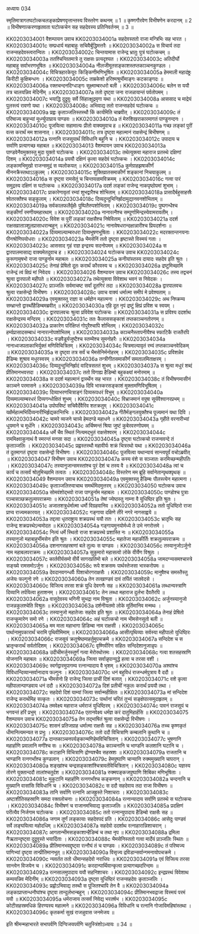 अध्यायः 034

स्मृतिमात्रागतघटोत्कचलङ्काप्रेषणवृत्तान्तस्य विस्तरेण कथनम् ॥ 1 ॥ कृष्णगौरवेण विभीषणेन करदानम् ॥ 2 ॥ विभीषणात्करणाहृतवता घटोत्कचेन सह सहदेवस्य प्रतिनिवर्तनम् ॥ 3 ॥
	
KK0203034001	वैशम्पायन उवाच 
KK0203034001a	सहदेवस्ततो राजा मन्त्रिभिः सह भारत ।
KK0203034001c	सम्प्रधार्य महाबाहुः सचिवैर्बुद्धिमत्तरैः ॥
KK0203034002a	स विचार्य तदा राजन्सहदेवस्त्वरान्वितः ।
KK0203034002c	चिन्तयामास राजेन्द्र भ्रातुः पुत्रं घटोत्कचम् ॥
KK0203034003a	ततश्चिन्तितमात्रे तु राक्षसः प्रत्यदृश्यत ।
KK0203034003c	अतिदीर्घो महाबाहु सर्वाभरणभूषितः ॥
KK0203034004a	नीलजीमूतसङ्काशस्तप्तकाञ्चनकुण्डलः ।
KK0203034004c	विचित्रहारकेयूरः किङ्किणीमणिभूषितः ॥
KK0203034005a	हेममाली महादंष्ट्रः किरीटी कुक्षिबन्धनः ।
KK0203034005c	ताम्रकेशो हरिश्मश्रुर्भीमाङ्गः कटकाङ्गदः ॥
KK0203034006a	रक्तचन्दनदिग्धाङ्गः सूक्ष्माम्बरधरो बली ।
KK0203034006c	बलेन स ययौ तत्र चालयन्निव मेदिनीम् ॥
KK0203034007a	ततो दृष्ट्वा जना राजन्नायान्तं पर्वतोपमम् ।
KK0203034007c	भयाद्धि दुद्रुवुः सर्वे सिंहात्क्षुद्रमृगा यथा ॥
KK0203034008a	आससाद च माद्रेयं पुलस्त्यं रावणो यथा ।
KK0203034008c	अभिवाद्य ततो राजन्सहदेवं घटोत्कचः ॥
KK0203034009a	प्रह्वः कृताञ्जलिस्तस्थौ किं कार्यमिति चाब्रवीत् ।
KK0203034009c	तं परिष्वज्य बाहुभ्यां मूर्ध्न्युपाघ्राय पाण्डवः ॥
KK0203034010a	तं मेरुशिखराकारमागतं पाण्डुनन्दनः ।
KK0203034010c	पूजयित्वा सहामात्यः प्रीतो वाक्यमुवाच ह ॥
KK0203034011a	गच्छ लङ्कां पुरीं वत्स करार्थं मम शासनात् ।
KK0203034011c	तत्र दृष्ट्वा महात्मानं राक्षसेन्द्रं बिभीषणम् ॥
KK0203034012a	रत्नानि राजसूयार्थं विविधानि बहूनि च ।
KK0203034012c	उपादाय च सर्वाणि प्रत्यागच्छ महाबल ॥
KK0203034013	वैशम्पायन उवाच 
KK0203034013a	पाण्डवेनैवमुक्तस्तु मुदा युक्तो घटोत्कचः ।
KK0203034013c	तथेत्युक्त्वा महाराज प्रतस्थे दक्षिणां दिशम् ॥
KK0203034014a	प्रययौ दक्षिणं कृत्वा सहदेवं घटोत्कचः ।
KK0203034014c	लङ्कामभिमुखो राजन्समुद्रं स व्यलोकयत् ॥
KK0203034015a	कूर्मग्राहझषाकीर्णं मीननक्रैस्तथाऽऽकुलम् ।
KK0203034015c	शुक्तिव्रातसमाकीर्णं शङ्कानां निचयाकुलम् ॥
KK0203034016a	स दृष्ट्वा रामसेतुं च चिन्तयन्रामविक्रमम् ॥
KK0203034016c	गत्वा पारं समुद्रस्य दक्षिणं स घटोत्कचः ॥
KK0203034017a	ददर्श लङ्कां राजेन्द्र नाकपृष्ठोपमां शुभाम् ।
KK0203034017c	प्राकारेणावृतां रम्यां शुभद्वारैश्च शोभिताम् ॥
KK0203034018a	प्रासादैर्बहुसाहस्रैः श्वेतरक्तैश्च सङ्कुलाम् ।
KK0203034018c	दिव्यदुन्दुभिनिर्ह्रादामुद्यानवनशोभिताम् ॥
KK0203034019a	सर्वकालफलैर्वृक्षैः पुष्पितैरुपशोभिताम् ।
KK0203034019c	पुष्पगन्धैश्च सङ्कीर्णां रमणीयमहारथाम् ॥
KK0203034020a	नानारत्नैश्च सम्पूर्णामिन्द्रस्येवामरावतीम् ।
KK0203034020c	विवेश स पुरीं लङ्कां राक्षसैश्च निषेविताम् ॥
KK0203034021a	ददर्श राक्षसव्राताञ्शूलप्रासाधरान्बहून् ॥
KK0203034021c	नानावेषधरान्दक्षान्नारीश्च प्रियदर्शनाः ॥
KK0203034022a	दिव्यमाल्याम्बरधरा दिव्यभूषणभूषिताः ।
KK0203034022c	मदरक्तान्तनयनाः पीनश्रोणिपयोधराः ॥
KK0203034023a	भैमसेनिं ततो दृष्ट्वा हृष्टास्ते विस्मयं गताः ।
KK0203034023c	आससाद गृहं राज्ञ इन्द्रस्य सदनोपमम् ॥
KK0203034024a	स द्वारपालमासाद्य वाक्यमेतदुवाच ह ।
KK0203034024	घटोत्कच उवाच 
KK0203034024c	कुरूणामृषभो राजा पाण्डुर्नाम महाबलः ॥
KK0203034025a	कनीयांस्तस्य दायादः सहदेव इति श्रुतः ।
KK0203034025c	तेनाहं प्रेषितो दूतः करार्थं कौरवस्य च ॥
KK0203034026a	द्रष्टुमिच्छामि राजेन्द्रं त्वं क्षिप्रं मां निवेदय ।
KK0203034026	वैशम्पायन उवाच 
KK0203034026c	तस्य तद्वचनं श्रुत्वा द्वारपालो महीपते ॥
KK0203034027a	तथेत्युक्त्वा विवेशाथ भवनं स निवेदकः ।
KK0203034027c	प्राञ्जलिः सर्वमाचष्ट सर्वां दूतगिरं तदा ॥
KK0203034028a	द्वारपालवचः श्रुत्वा राक्षसेन्द्रो विभीषणः ।
KK0203034028c	उवाच वाक्यं धर्मात्मा समीपं मे प्रवेश्यताम् ॥
KK0203034029a	एवमुक्तस्तु राज्ञा स धर्मज्ञेन महात्मना ।
KK0203034029c	अथ निष्क्रम्य सम्भ्रान्तो द्वार्स्थोहैडिम्बमब्रवीत् ॥
KK0203034030a	एहि दूत नृपं द्रष्टुं क्षिप्रं प्रविश च स्वयम् ।
KK0203034030c	द्वारपालवचः श्रुत्वा प्रविवेश घटोत्कचः ॥
KK0203034031a	स प्रविश्य ददर्शाथ राक्षसेन्द्रस्य मन्दिरम् ।
KK0203034031c	ततः कैलाससङ्काशं तप्तकाञ्चनतोरणम् ॥
KK0203034032a	प्राकारेण परिक्षिप्तं गोपुरैश्चापि शोभितम् ।
KK0203034032c	हर्म्यप्रासादसम्बाधं नानारत्नोपशोभितम् ॥
KK0203034033a	काञ्चनैस्तापनीयैश्च स्फाटिकै राजतैरपि ।
KK0203034033c	वज्रवैडूर्यजुष्टैश्च स्तम्भैश्च सुमनोहरैः ॥
KK0203034034a	नानाध्वजपताकाभिर्युक्तं मणिविचित्रितम् ।
KK0203034034c	चित्रमाल्यावृतं रम्यं तप्तकाञ्चनवेदिकम् ॥
KK0203034035a	स दृष्ट्वा तत्र सर्वं च भैमसेनिर्मनोहरम् ।
KK0203034035c	प्रविशन्नेव हैडिम्बः शुश्राव मधुरस्वरम् ॥
KK0203034036a	तन्त्रीगीतसमाकीर्णं समतालमिताक्षरम् ।
KK0203034036c	दिव्यदुन्दुभिनिर्ह्रादं वादित्रसततं शुभम् ॥
KK0203034037a	स श्रुत्वा मधुरं शब्दं प्रीतिमानभवत्तदा ।
KK0203034037c	ततो विगाह्य हैडिम्बो बहुकक्ष्यां मनोरमाम् ॥
KK0203034038a	स ददर्श महात्मानं द्वार्स्थेन सह भारत ।
KK0203034038c	तं विभीषणमासीनं काञ्चने परमासने ॥
KK0203034039a	दिवि भास्करसङ्काशं मुक्तामणिविभूषितम् ।
KK0203034039c	दिव्याभरणचित्राङ्गं दिव्यरूपधरं विभुम् ॥
KK0203034040a	दिव्यमाल्याम्बरधरं दिव्यगन्धोक्षितं शुभम् ।
KK0203034040c	विभ्राजमानं वपुषा सूर्यवैश्वानरप्रभम् ॥
KK0203034041a	उपोपविष्टं सचिवैर्देवैरिव शतक्रतुम् ।
KK0203034041c	यक्षैर्महात्मभिर्दिव्यनारीभिर्हृद्यकान्तिभिः ॥
KK0203034042a	गीतैर्मङ्गलयुक्तैश्च पूज्यमानं यथा दिवि ।
KK0203034042c	चामरे व्यजने चाग्र्ये हेमदण्डे महाधने ॥
KK0203034043a	गृहीते वरनारीभ्यां धूयमाने च मूर्धनि ।
KK0203034043c	अर्चिष्मन्तं श्रिया जुष्टं कुबेरवरुणोपमम् ॥
KK0203034044a	धर्मे चैव स्थितं नित्यमद्भुतं राक्षसेश्वरम् ।
KK0203034044c	राममिक्ष्वाकुनाथं वै स्मरन्तं मनसा सदा ॥
KK0203034045a	दृष्ट्वा घटोत्कचो राजन्ववन्दे तं कृताञ्जलिः ।
KK0203034045c	प्रह्वस्तस्थौ महावीर्यः शक्रं चित्ररथो यथा ॥
KK0203034046a	तं दूतमागतं दृष्ट्वा राक्षसेन्द्रो विभीषणः ।
KK0203034046c	पूजयित्वा यथान्यायं सान्त्वपूर्वं वचोऽब्रवीत् ॥
KK0203034047	विभीषण उवाच 
KK0203034047a	कस्य वंशे स सञ्जातः करमिच्छन्महीपतिः ।
KK0203034047c	तस्यानुजान्समस्तांश्च पुरं देशं च तस्य वै ॥
KK0203034048a	त्वां च कार्यं च तत्सर्वं श्रोतुमिच्छामि तत्वतः ।
KK0203034048c	विस्तरेण मम ब्रूहि सर्वानेतान्पृथक्पृथक् ॥
KK0203034049	वैशम्पायन उवाच 
KK0203034049a	एवमुक्तस्तु हैडिम्बः पौलस्त्येन महात्मना ।
KK0203034049c	कृताञ्जलिरुवाचाथ समर्थमिदमुत्तरम् ॥
KK0203034050	घटोत्कच उवाच 
KK0203034050a	सोमवंशोद्भवो राजा पाण्डुर्नाम महाबलः ।
KK0203034050c	पाण्डोश्च पुत्राः पञ्चासञ्छक्रतुल्यपराक्रमाः ॥
KK0203034051a	तेषां ज्येष्ठस्तु नाम्ना वै युधिष्ठिर इति श्रुतः ।
KK0203034051c	अजातशत्रुर्धर्मात्मा धर्मो विग्रहवानिव ॥
KK0203034052a	ततो युधिष्ठिरो राजा प्राप्य राज्यमकारयत् ।
KK0203034052c	गङ्गाया दक्षिणे तीरे नगरे नागसाह्वये ॥
KK0203034053a	तद्दत्वा धृतराष्ट्राय शक्रप्रस्थं ययौ ततः ।
KK0203034053c	भ्रातृभिः सह राजेन्द्र शक्रप्रस्थेऽन्वमोदत ॥
KK0203034054a	गङ्गायमुनयोर्मध्ये ते उभे नगरोत्तमे ।
KK0203034054c	नित्यं धर्मे स्थितो राजा शक्रप्रस्थे प्रशास्ति नः ॥
KK0203034055a	तस्यानुजो महाबाहुर्भीमसेन इति श्रुतः ।
KK0203034055c	महातेजा महाकीर्तिः शक्रतुल्यपराक्रमः ॥
KK0203034056a	दशनागसहस्राणां बले तुल्यः स पाण्डवः ।
KK0203034056c	तस्यानुजोऽर्जुनो नाम महाबलपराक्रमः ॥
KK0203034057a	सुकुमारो महासत्वो लोके वीर्येण विश्रुतः ।
KK0203034057c	कार्तवीर्यसमो वीर्ये सागरप्रतिमो बले ॥
KK0203034058a	जामदग्न्यसमश्चास्त्रे सङ्ख्ये रामसमोऽर्जुनः ।
KK0203034058c	रूपे शक्रसमः पार्थस्तेजसा भास्करोपमः ॥
KK0203034059a	देवदानवगन्धर्वैः पिशाचोरगराक्षसैः ।
KK0203034059c	मानुषैश्च समस्तैस्तु अजेयः फल्गुनो रणे ॥
KK0203034060a	तेन तत्खाण्डवं दावं तर्पितं जातवेदसे ।
KK0203034060c	विजित्य तरसा शक्रं युधि देवगणैः सह ॥
KK0203034061a	लब्धान्यस्त्राणि दिव्यानि तर्पयित्वा हुताशनम् ।
KK0203034061c	तेन लब्धा महाराज दुर्लभा दैवतैरपि ॥
KK0203034062a	वासुदेवस्य भगिनी सुभद्रा नाम विश्रुता ।
KK0203034062c	अर्जुनस्यानुजो राजन्नकुलश्चेति विश्रुतः ॥
KK0203034063a	दर्शनीयतमो लोके मूर्तिमानिव मन्मथः ।
KK0203034063c	तस्यानुजो महातेजाः सहदेव इति श्रुतः ॥
KK0203034064a	तेनाहं प्रेषितो राजन्कुमारेण समो रणे ।
KK0203034064c	अहं घटोत्कचो नाम भीमसेनसुतो बली ॥
KK0203034065a	मम माता महाभागा हिडिम्बा नाम राक्षसी ।
KK0203034065c	पार्थानामुपकारार्थं चरामि पृथिवीमिमाम् ॥
KK0203034066a	आसीत्पृथिव्याः सर्वस्या महीपालो युधिष्ठिरः ।
KK0203034066c	राजसूयं क्रतुश्रेष्ठमाहर्तुमुपचक्रमे ॥
KK0203034067a	सन्दिदेश च स भ्रातृन्करार्थं सर्वतोदिशम् ।
KK0203034067c	वृष्णिवीरेण सहितः सन्दिदेशानुजान्नृपः ॥
KK0203034068a	उदीचीमर्जुनस्तूर्णं गत्वा मेरोरथोत्तमः ।
KK0203034068c	गत्वा शतसहस्राणि योजनानि महाबलः ॥
KK0203034069a	जित्वा सर्वान्नृपान्युद्धे हत्वा च तरसा वशी ।
KK0203034069c	स्वर्गद्वारमुपागम्य रत्नान्यादाय वै भृशम् ॥
KK0203034070a	अश्वांश्च विविधान्दिव्यान्सर्वानादाय फल्गुनः ।
KK0203034070c	धनं बहुविधं राजन्धर्मपुत्राय वै ददौ ॥
KK0203034071a	भीमसेनो हि राजेन्द्र जित्वा प्राचीं दिशं बलात् ।
KK0203034071c	वशे कृत्वा महीपालान्पाण्डवाय धनं ददौ ॥
KK0203034072a	दिशं प्रतीचीं नकुलः करार्थं प्रययौ तथा ।
KK0203034072c	सहदेवो दिशं याम्यां जित्वा सर्वान्महीक्षितः ॥
KK0203034073a	मां सन्दिदेश राजेन्द्र करार्थमिह सत्कृतः ।
KK0203034073c	पार्थानां चरितं तुभ्यं सङ्क्षेपात्समुदाहृतम् ॥
KK0203034074a	तमवेक्ष्य महाराज धर्मराजं युधिष्ठिरम् ।
KK0203034074c	पावनं राजसूयं च भगवन्तं हरिं प्रभुम् ।
KK0203034074e	एतानवेक्ष्य धर्मज्ञ करं दातुमिहार्हसि ॥
KK0203034075	वैशम्पायन उवाच 
KK0203034075a	तेन तद्भाषितं श्रुत्वा राक्षसेन्द्रो विभीषणः ।
KK0203034075c	शासनं प्रतिजग्राह धर्मात्मा राक्षसैः सह ॥
KK0203034076a	तच्च कृष्णकृतं धीमानित्यमन्यत स प्रभुः ।
KK0203034076c	ततो ददौ विचित्राणि कम्बलानि कुथानि च ॥
KK0203034077a	दान्तकाञ्चनपर्यङ्कान्मणिहेमविचित्रितान् ।
KK0203034077c	भूषणानि महार्हाणि प्रवालानि मणींश्च सः ॥
KK0203034078a	काञ्चनानि च भाण्डनि कलशानि घटानि च ।
KK0203034078c	कटाहानि विचित्राणि द्रोण्यश्चैव सहस्रशः ॥
KK0203034079a	राजतानि च भाण्डानि रत्नगर्भांश्च कुण्डलान् ।
KK0203034079c	हेमपुष्पाणि चान्यानि रुक्ममुख्यानि चापरान् ।
KK0203034080a	शङ्खांश्च चन्द्रसङ्काशांश्चित्रावर्तविचित्रितान् ।
KK0203034080c	यज्ञस्य तोरणे युक्तान्ददौ तालांश्चतुर्दश ॥
KK0203034081a	रुक्मपङ्कजपुष्पाणि शिबिका मणिभूषिताः ।
KK0203034081c	मुकुटानि महार्हाणि रत्नगर्भांश्च कङ्कणान् ॥
KK0203034082a	चन्दनानि च मुख्यानि वासांसि विविधानि च ।
KK0203034082c	स ददौ सहदेवाय तदा राजा विभीषणः ॥
KK0203034083a	तानि सर्वाणि रत्नानि आजह्रुस्ते निशाचराः ।
KK0203034083c	अष्टाशीतिसहस्राणि समदा रक्तलोचनाः ॥
KK0203034084a	रत्नान्यादाय सर्वाणि प्रतस्थे स घटोत्कचः ।
KK0203034084c	विभीषणं च राजानमभिवाद्य कृताञ्जलिः ॥
KK0203034085a	प्रदक्षिणं परीत्यैव निर्जगाम घटोत्कचः ।
KK0203034085c	ततो रत्नान्युपादाय हैडिम्बो राक्षसैः सह ॥
KK0203034086a	जगाम तूर्णं लङ्कायाः सहदेवपदं प्रति ।
KK0203034086c	आसेदुः पाण्डवं सर्वे लङ्घयित्वा महोदधिम् ॥
KK0203034087a	सहदेवो ददर्शाथ रत्नाहारान्निशाचरान् ।
KK0203034087c	आगतान्भीमसङ्काशान्हैडिम्बं च तथा नृप ॥
KK0203034088a	द्रमिला नैऋतान्दृष्ट्वा दुद्रुवुस्ते भयार्दिताः ।
KK0203034088c	भैमसेनिस्ततो गत्वा मार्देयं प्राञ्जलिः स्थितः ॥
KK0203034089a	प्रीतिमानभवद्दृष्ट्वा रत्नौघं तं च पाण्डवः ।
KK0203034089c	तं परिष्वज्य पाणिभ्यां दृष्ट्वा तान्प्रीतिमानभूत् ॥
KK0203034090a	विसृज्य द्रविडान्सर्वान्गमनायोपचक्रमे ।
KK0203034090c	न्यवर्तत ततो धीमान्सहदेवो नराधिपः ॥
KK0203034091a	एवं विजित्य तरसा सान्त्वेन विजयेन च ।
KK0203034091c	करदान्पार्थिवान्कृत्वा प्रत्यागच्छदरिन्दमः ॥
KK0203034092a	रत्नसालमुपादाय ययौ सहनिशाचरः ।
KK0203034092c	इन्द्रप्रस्थं विवेशाथ कम्पयन्निव मेदिनीम् ॥
KK0203034093a	दृष्ट्वा युधिष्ठिरं राजन्सहदेवः कृताञ्जलिः ।
KK0203034093c	प्रह्वोऽभिवाद्य तस्थौ स पूजितश्चापि तेन वै ॥
KK0203034094a	लङ्काप्राप्तान्धनौघांश्च दृष्ट्वा तान्दुर्लभान्बहून् ।
KK0203034094c	प्रीतिमानभवद्राजा विस्मयं परमं ययौ ॥
KK0203034095a	धर्मराजाय तत्सर्वं निवेद्य भरतर्षभ ।
KK0203034095c	कोटीसहस्रमधिकं हिरण्यस्य महात्मने ॥
KK0203034096a	विविधानि च रत्नानि गोजाविमहिषांस्तथा ।
KK0203034096c	कृतकर्मा सुखं राजन्नुवास जनमेजय ॥ 

इति श्रीमन्महाभारते सभापर्वणि दिग्विजयपर्वणि चतुस्त्रिंशोऽध्यायः ॥ 34 ॥ 
